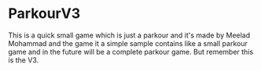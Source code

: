 # ParkourV3
This is a quick small game which is just a parkour and it's made by Meelad Mohammad and the game it a simple sample contains like a small parkour game and in the future will be a complete parkour game. But remember this is the V3.
